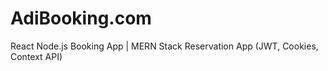 # AdiBooking.com
React Node.js Booking App |  MERN Stack Reservation App (JWT, Cookies, Context API)
